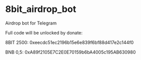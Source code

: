# 8bit_airdrop_bot
Airdrop bot for Telegram

Full code will be unlocked by donate:

8BIT 2500: 0xeecdc51ec2196b15e6e839f6bf88d417e2c144f0

BNB 0,5: 0xA89f2105E7C2E0E70159b6bA4005c195AB630980
